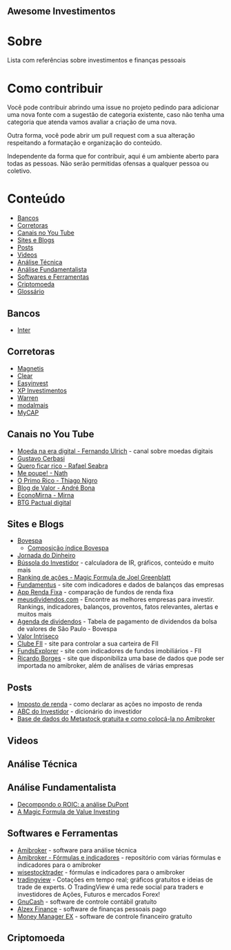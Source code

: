 Awesome Investimentos
----

# Sobre

Lista com referências sobre investimentos e finanças pessoais

# Como contribuir

Você pode contribuir abrindo uma issue no projeto pedindo para adicionar uma nova fonte com a sugestão de categoria existente, caso não tenha uma categoria que atenda vamos avaliar a criação de uma nova.

Outra forma, você pode abrir um pull request com a sua alteração respeitando a formatação e organização do conteúdo.

Independente da forma que for contribuir, aqui é um ambiente aberto para todas as pessoas. Não serão permitidas ofensas a qualquer pessoa ou coletivo.

# Conteúdo
* [Bancos](#bancos)
* [Corretoras](#corretoras)
* [Canais no You Tube](canais-no-youtube)
* [Sites e Blogs](#sites-e-blogs)
* [Posts](#posts)
* [Videos](#videos)
* [Análise Técnica](#análise-técnica)
* [Análise Fundamentalista](#análise-fundamentalista)
* [Softwares e Ferramentas](#softwares-e-ferramentas)
* [Criptomoeda](#criptomoeda)
* [Glossário](GLOSSARIO.md)

## Bancos
* [Inter](https://www.bancointer.com.br/)

## Corretoras
* [Magnetis](https://magnetis.com.br/)
* [Clear](https://www.clear.com.br/site)
* [Easyinvest](https://www.easynvest.com.br/)
* [XP Investimentos](https://investimentos.xpi.com.br/#/passo/1)
* [Warren](https://oiwarren.com/)
* [modalmais](https://www.modalmais.com.br/)
* [MyCAP](https://www.mycap.com.br/home)

## Canais no You Tube
* [Moeda na era digital - Fernando Ulrich](https://www.youtube.com/channel/UCLJkh3QjHsLtK0LZFd28oGg) - canal sobre moedas digitais
* [Gustavo Cerbasi](https://www.youtube.com/channel/UC_mSfchV-fgpPy-vuwML8_A)
* [Quero ficar rico - Rafael Seabra](https://www.youtube.com/channel/UCaFy7I27Ht8hs6_kmZ8zWuw)
* [Me poupe! - Nath](https://www.youtube.com/channel/UC8mDF5mWNGE-Kpfcvnn0bUg)
* [O Primo Rico - Thiago Nigro](https://www.youtube.com/channel/UCT4nDeU5pv1XIGySbSK-GgA)
* [Blog de Valor - André Bona](https://www.youtube.com/user/andrelvbona)
* [EconoMirna - Mirna](https://www.youtube.com/channel/UCwLxXLLWEIJFHEeTMlYqHTA)
* [BTG Pactual digital](https://www.youtube.com/channel/UCE5Uu3nZlVbTur6xwhdoKhg)

## Sites e Blogs
* [Bovespa](http://www.b3.com.br/pt_br/)
  * [Composição índice Bovespa](http://www.bmfbovespa.com.br/pt_br/produtos/indices/indices-amplos/indice-ibovespa-ibovespa-composicao-da-carteira.htm)
* [Jornada do Dinheiro](http://jornadadodinheiro.com/)
* [Bússola do Investidor](https://www.bussoladoinvestidor.com.br/) - calculadora de IR, gráficos, conteúdo e muito mais
* [Ranking de ações - Magic Formula de Joel Greenblatt](http://barganhasdabolsa.blogspot.com/p/ranking-de-acoes.html)
* [Fundamentus](http://www.fundamentus.com.br/) - site com indicadores e dados de balanços das empresas
* [App Renda Fixa](https://apprendafixa.com.br/app/indicadores) - comparação de fundos de renda fixa
* [meusdividendos.com](https://www.meusdividendos.com/) - Encontre as melhores empresas para investir. Rankings, indicadores, balanços, proventos, fatos relevantes, alertas e muitos mais
* [Agenda de dividendos](http://www.dividendobr.com/) - Tabela de pagamento de dividendos da bolsa de valores de São Paulo - Bovespa
* [Valor Intriseco](https://www.valorintrinseco.com/)
* [Clube FII](https://www.clubefii.com.br/) - site para controlar a sua carteira de FII
* [FundsExplorer](https://www.fundsexplorer.com.br/) - site com indicadores de fundos imobiliários - FII
* [Ricardo Borges](https://ricardoborges.com/) - site que disponibiliza uma base de dados que pode ser importada no amibroker, além de análises de várias empresas

## Posts
* [Imposto de renda](https://queroficarrico.com/blog/imposto-de-renda-acoes/) - como declarar as ações no imposto de renda
* [ABC do Investidor](https://www.bussoladoinvestidor.com.br/abc_do_investidor/) - dicionário do investidor
* [Base de dados do Metastock gratuita e como colocá-la no Amibroker](https://traderlucrativo.com.br/base-de-dados-do-metastock-gratuita/)

## Videos

## Análise Técnica

## Análise Fundamentalista
* [Decompondo o ROIC: a análise DuPont](https://www.infomoney.com.br/blogs/blog-numeros-falam/post/3396310/decompondo-roic-analise-dupont)
* [A Magic Formula de Value Investing](https://www.infomoney.com.br/blogs/blog-numeros-falam/post/3577460/magic-formula-value-investing)

## Softwares e Ferramentas
* [Amibroker](https://www.amibroker.com/) - software para análise técnica
* [Amibroker - Fórmulas e indicadores](https://github.com/rmgimenez/amibroker-formulas) - repositório com várias fórmulas e indicadores para o amibroker
* [wisestocktrader](https://www.wisestocktrader.com/amibroker-afl-formulas-indicators) - fórmulas e indicadores para o amibroker
* [tradingview](https://br.tradingview.com/) - Cotações em tempo real; gráficos gratuitos e ideias de trade de experts. O TradingView é uma rede social para traders e investidores de Ações, Futuros e mercados Forex!
* [GnuCash](https://www.gnucash.org/) - software de controle contábil gratuíto
* [Alzex Finance](https://www.alzex.com/pt/index.html) - software de finanças pessoais pago
* [Money Manager EX](https://www.moneymanagerex.org/) - software de controle financeiro gratuíto


## Criptomoeda

